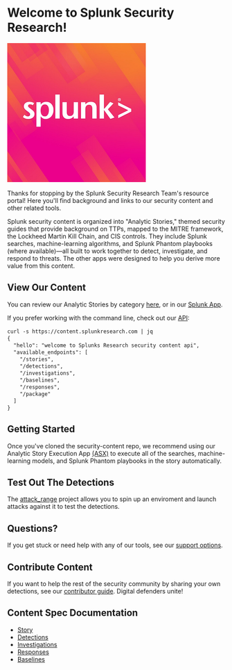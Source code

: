 # Welcome to Splunk Security Research! 
![](static/logo.png) 

Thanks for stopping by the Splunk Security Research Team's resource portal! Here you'll find background and links to our security content and other related tools.

Splunk security content is organized into "Analytic Stories," themed security guides that provide background on TTPs, mapped to the MITRE framework, the Lockheed Martin Kill Chain, and CIS controls. They include Splunk searches, machine-learning algorithms, and Splunk Phantom playbooks (where available)—all built to work together to detect, investigate, and respond to threats. The other apps were designed to help you derive more value from this content. 

## View Our Content
You can review our Analytic Stories by category [here](stories_categories.md), or in our [Splunk App](https://github.com/splunk/security-content/releases). 

If you prefer working with the command line, check out our [API](https://docs.splunkresearch.com/?version=latest):

```
curl -s https://content.splunkresearch.com | jq
{
  "hello": "welcome to Splunks Research security content api",
  "available_endpoints": [
    "/stories",
    "/detections",
    "/investigations",
    "/baselines",
    "/responses",
    "/package"
  ]
}
```

## Getting Started

Once you've cloned the security-content repo, we recommend using our Analytic Story Execution App [(ASX)](https://github.com/splunk/analytics_story_execution) to execute all of the searches, machine-learning models, and Splunk Phantom playbooks in the story automatically.   

## Test Out The Detections
The [attack_range](https://http://github.com/splunk/attack_range) project allows you to spin up an enviroment and launch attacks against it to test the detections. 

## Questions?
If you get stuck or need help with any of our tools, see our [support options](https://github.com/splunk/security-content#support). 

## Contribute Content
If you want to help the rest of the security community by sharing your own detections, see our [contributor guide](https://github.com/splunk/security-content#Contributing). Digital defenders unite!


## Content Spec Documentation 
* [Story](spec/story.spec.md)
* [Detections](spec/detections.spec.md) 
* [Investigations](spec/investigations.spec.md) 
* [Responses](spec/responses.spec.md) 
* [Baselines](spec/baselines.spec.md)



